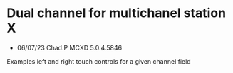 # Dual channel for multichanel station X

- 06/07/23 Chad.P MCXD 5.0.4.5846


Examples left and right touch controls for a given channel field